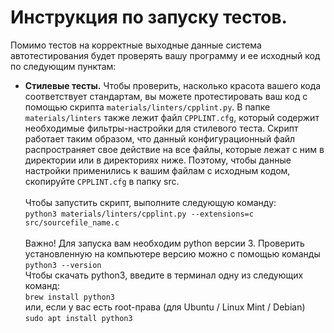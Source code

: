 # Инструкция по запуску тестов.

Помимо тестов на корректные выходные данные система автотестирования будет
проверять вашу программу и ее исходный код по следующим пунктам:

* **Стилевые тесты.** Чтобы проверить, насколько красота вашего кода соответствует
  стандартам, вы можете протестировать ваш код с помощью скрипта ```materials/linters/cpplint.py```. В папке ```materials/linters``` также лежит файл ```CPPLINT.cfg```, который содержит необходимые фильтры-настройки для стилевого теста. Скрипт работает таким образом, что данный конфигурационный файл распространяет свое действие на все файлы, которые лежат с ним в директории или в директориях ниже. Поэтому, чтобы данные настройки применились к вашим файлам с исходным кодом, скопируйте ```CPPLINT.cfg``` в папку src. \
  \
  Чтобы запустить скрипт, выполните следующую команду: \
  ```python3 materials/linters/cpplint.py --extensions=c src/sourcefile_name.c``` \
  \
  Важно! Для запуска вам необходим python версии 3. Проверить установленную на
  компьютере версию можно с помощью команды ```python3 --version```  
  Чтобы скачать python3, введите в терминал одну из следующих команд: \
  ```brew install python3``` \
  или, если у вас есть root-права (для Ubuntu / Linux Mint / Debian) \
  ```sudo apt install python3```

  
